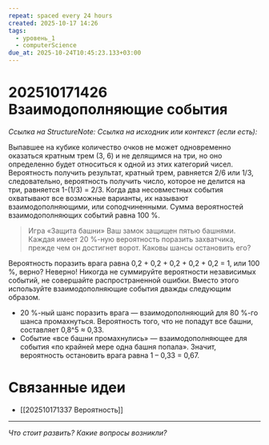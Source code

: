 ```yaml
---
repeat: spaced every 24 hours
created: 2025-10-17 14:26
tags:
  - уровень_1
  - computerScience
due_at: 2025-10-24T10:45:23.133+03:00
---
```

# 202510171426 Взаимодополняющие события

*Ссылка на StructureNote:*
*Ссылка на исходник или контекст (если есть):*

Выпавшее на кубике количество очков не может одновременно оказаться кратным трем (3, 6) и не делящимся на три, но оно определенно будет относиться к одной из этих категорий чисел. Вероятность получить результат, кратный трем, равняется 2/6 или 1/3, следовательно, вероятность получить число, которое не делится на три, равняется 1-(1/3) = 2/3. Когда два несовместных события охватывают все возможные варианты, их называют взаимодополняющими, или соподчиненными. Сумма вероятностей взаимодополняющих событий равна 100 %.

> Игра «Защита башни» Ваш замок защищен пятью башнями. Каждая имеет 20 %-ную вероятность поразить захватчика, прежде чем он достигнет ворот. Каковы шансы остановить его?

Вероятность поразить врага равна 0,2 + 0,2 + 0,2 + 0,2 + 0,2 = 1, или 100 %, верно? Неверно! Никогда не суммируйте вероятности независимых событий, не совершайте распространенной ошибки. Вместо этого используйте взаимодополняющие события дважды следующим образом.

- 20 %-ный шанс поразить врага — взаимодополняющий для 80 %-го шанса промахнуться. Вероятность того, что не попадут все башни, составляет 0,8^5 ≈ 0,33.
- Событие «все башни промахнулись» — взаимодополняющее для события «по крайней мере одна башня попала». Значит, вероятность остановить врага равна 1 – 0,33 = 0,67.

# Связанные идеи

- [[202510171337 Вероятность]]

---

*Что стоит развить? Какие вопросы возникли?*
